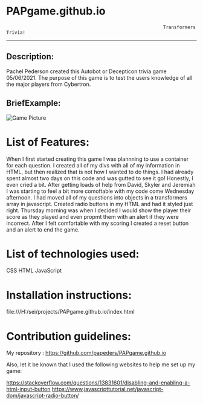 # PAPgame.github.io

                                                              Transformers Trivia!
--------------------------------------------------------------------------------------------------------------------------------------------------------------------------------------------
## Description:
Pachel Pederson created this Autobot or Decepticon trivia game 05/06/2021.
The purpose of this game is to test the users knowledge of all the major players from Cybertron.

## BriefExample:

![Game Picture](H:\sei\projects\PAPgame.github.io\TransformersGame.png)

# List of Features:
When I first started creating this game I was plannning to use a container for each question. I created all of my divs with all of my information in HTML, but then realized that is not how I wanted to do things. I had already spent almost two days on this code and was gutted to see it go! Honestly, I even cried a bit. After getting loads of help from David, Skyler and Jeremiah I was starting to feel a bit more comoftable with my code come Wednesday afternoon. I had moved all of my questions into objects in a transformers array in javascript. Created radio buttons in my HTML and had it styled just right. Thursday morning was when I decided I would show the player their score as they played and even propmt them with an alert if they were incorrect. After I felt comfortable with my scoring I created a reset button and an alert to end the game. 

# List of technologies used:
CSS
HTML
JavaScript

# Installation instructions:

file:///H:/sei/projects/PAPgame.github.io/index.html 

# Contribution guidelines:

My repository :
https://github.com/papeders/PAPgame.github.io

Also, let it be known that I used the following websites to help me set up my game:

https://stackoverflow.com/questions/13831601/disabling-and-enabling-a-html-input-button
https://www.javascripttutorial.net/javascript-dom/javascript-radio-button/
